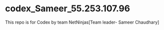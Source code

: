 # codex_Sameer_55.253.107.96
This repo is for Codex by team NetNinjas[Team leader- Sameer Chaudhary]
